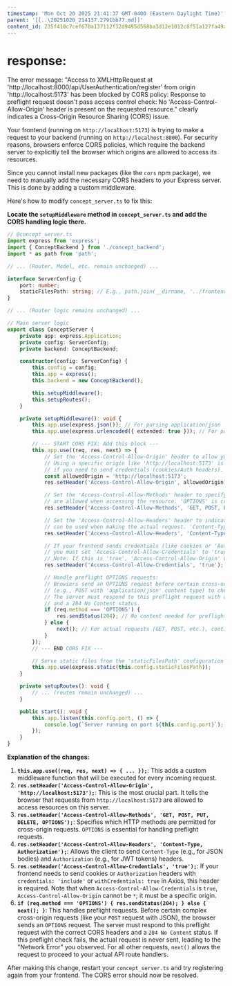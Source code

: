 ```yaml
---
timestamp: 'Mon Oct 20 2025 21:41:37 GMT-0400 (Eastern Daylight Time)'
parent: '[[..\20251020_214137.2791bb77.md]]'
content_id: 235f410c7cef670a137112f32d9495d568ba3d12e1012c8f51a127fa49a6a6eb
---
```


# response:

The error message: "Access to XMLHttpRequest at 'http://localhost:8000/api/UserAuthentication/register' from origin 'http://localhost:5173' has been blocked by CORS policy: Response to preflight request doesn't pass access control check: No 'Access-Control-Allow-Origin' header is present on the requested resource." clearly indicates a Cross-Origin Resource Sharing (CORS) issue.

Your frontend (running on `http://localhost:5173`) is trying to make a request to your backend (running on `http://localhost:8000`). For security reasons, browsers enforce CORS policies, which require the backend server to explicitly tell the browser which origins are allowed to access its resources.

Since you cannot install new packages (like the `cors` npm package), we need to manually add the necessary CORS headers to your Express server. This is done by adding a custom middleware.

Here's how to modify `concept_server.ts` to fix this:

**Locate the `setupMiddleware` method in `concept_server.ts` and add the CORS handling logic there.**

```typescript
// @concept_server.ts
import express from 'express';
import { ConceptBackend } from './concept_backend';
import * as path from 'path';

// ... (Router, Model, etc. remain unchanged) ...

interface ServerConfig {
    port: number;
    staticFilesPath: string; // E.g., path.join(__dirname, '../frontend')
}

// ... (Router logic remains unchanged) ...

// Main server logic
export class ConceptServer {
    private app: express.Application;
    private config: ServerConfig;
    private backend: ConceptBackend;

    constructor(config: ServerConfig) {
        this.config = config;
        this.app = express();
        this.backend = new ConceptBackend();

        this.setupMiddleware();
        this.setupRoutes();
    }

    private setupMiddleware(): void {
        this.app.use(express.json()); // For parsing application/json
        this.app.use(express.urlencoded({ extended: true })); // For parsing application/x-www-form-urlencoded

        // --- START CORS FIX: Add this block ---
        this.app.use((req, res, next) => {
            // Set the 'Access-Control-Allow-Origin' header to allow your frontend's origin.
            // Using a specific origin like 'http://localhost:5173' is more secure than '*'
            // if you need to send credentials (cookies/Auth headers).
            const allowedOrigin = 'http://localhost:5173';
            res.setHeader('Access-Control-Allow-Origin', allowedOrigin);

            // Set the 'Access-Control-Allow-Methods' header to specify which HTTP methods
            // are allowed when accessing the resource. 'OPTIONS' is crucial for preflight requests.
            res.setHeader('Access-Control-Allow-Methods', 'GET, POST, PUT, DELETE, OPTIONS');

            // Set the 'Access-Control-Allow-Headers' header to indicate which HTTP headers
            // can be used when making the actual request. 'Content-Type' is often needed for JSON.
            res.setHeader('Access-Control-Allow-Headers', 'Content-Type, Authorization');

            // If your frontend sends credentials (like cookies or 'Authorization' headers),
            // you must set 'Access-Control-Allow-Credentials' to 'true'.
            // Note: If this is 'true', 'Access-Control-Allow-Origin' CANNOT be '*'.
            res.setHeader('Access-Control-Allow-Credentials', 'true');

            // Handle preflight OPTIONS requests:
            // Browsers send an OPTIONS request before certain cross-origin requests
            // (e.g., POST with 'application/json' content type) to check permissions.
            // The server must respond to this preflight request with appropriate CORS headers
            // and a 204 No Content status.
            if (req.method === 'OPTIONS') {
                res.sendStatus(204); // No content needed for preflight success
            } else {
                next(); // For actual requests (GET, POST, etc.), continue to the next middleware/route handler
            }
        });
        // --- END CORS FIX ---

        // Serve static files from the 'staticFilesPath' configuration
        this.app.use(express.static(this.config.staticFilesPath));
    }

    private setupRoutes(): void {
        // ... (routes remain unchanged) ...
    }

    public start(): void {
        this.app.listen(this.config.port, () => {
            console.log(`Server running on port ${this.config.port}`);
        });
    }
}
```

**Explanation of the changes:**

1. **`this.app.use((req, res, next) => { ... });`**: This adds a custom middleware function that will be executed for every incoming request.
2. **`res.setHeader('Access-Control-Allow-Origin', 'http://localhost:5173');`**: This is the most crucial part. It tells the browser that requests from `http://localhost:5173` are allowed to access resources on this server.
3. **`res.setHeader('Access-Control-Allow-Methods', 'GET, POST, PUT, DELETE, OPTIONS');`**: Specifies which HTTP methods are permitted for cross-origin requests. `OPTIONS` is essential for handling preflight requests.
4. **`res.setHeader('Access-Control-Allow-Headers', 'Content-Type, Authorization');`**: Allows the client to send `Content-Type` (e.g., for JSON bodies) and `Authorization` (e.g., for JWT tokens) headers.
5. **`res.setHeader('Access-Control-Allow-Credentials', 'true');`**: If your frontend needs to send cookies or `Authorization` headers with `credentials: 'include'` or `withCredentials: true` in Axios, this header is required. Note that when `Access-Control-Allow-Credentials` is `true`, `Access-Control-Allow-Origin` cannot be `*`; it must be a specific origin.
6. **`if (req.method === 'OPTIONS') { res.sendStatus(204); } else { next(); }`**: This handles preflight requests. Before certain complex cross-origin requests (like your `POST` request with JSON), the browser sends an `OPTIONS` request. The server must respond to this preflight request with the correct CORS headers and a `204 No Content` status. If this preflight check fails, the actual request is never sent, leading to the "Network Error" you observed. For all other requests, `next()` allows the request to proceed to your actual API route handlers.

After making this change, restart your `concept_server.ts` and try registering again from your frontend. The CORS error should now be resolved.

